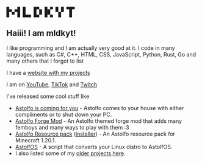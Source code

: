 ```
█▄ ▄█ █   █▀▄ █▄▀ █ █ ▀█▀
█ ▀ █ █▄▄ █▄▀ █▀▄  █   █
```

## Haiii! I am mldkyt!

I like programming and I am actually very good at it. I code in many languages, such as C#, C++, HTML, CSS, JavaScript, Python, Rust, Go and many others that I forgot to list

I have a [website with my projects](https://mldkyt.com/)

I am on [YouTube](https://youtube.com/@programmer.astolfo), [TikTok](https://tiktok.com/@mldkyt) and [Twitch](https://twitch.tv/programmerastolfo)

I've released some cool stuff like

- [Astolfo is coming for you](https://github.com/mldkyt/AstolfoIsComingForYou/releases) - Astolfo comes to your house with either compliments or to shut down your PC.
- [Astolfo Forge Mod](https://github.com/mldkyt/AstolfoForge/releases) - An Astolfo themed forge mod that adds many femboys and many ways to play with them :3
- [Astolfo Resource pack](https://github.com/mldkyt/AstolfoResourcePack) ([installer](https://github.com/mldkyt/AstolfoResourcePackInstaller/releases/)) - An Astolfo resource pack for Minecraft 1.20.1.
- [AstolfOS](https://github.com/mldkyt/AstolfOS/wiki/) - A script that converts your Linux distro to AstolfOS.
- I also listed some of my [older projects here](https://mldkyt.com/project/olderprojects).
